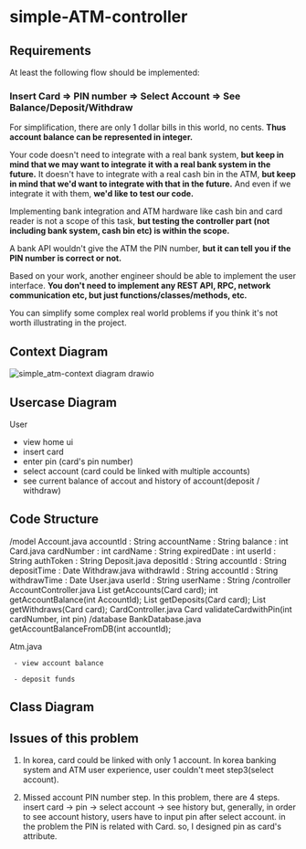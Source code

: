 # simple-ATM-controller


## Requirements
At least the following flow should be implemented:

### Insert Card => PIN number => Select Account => See Balance/Deposit/Withdraw

For simplification, there are only 1 dollar bills in this world, no cents. **Thus account balance can be represented in integer.**

Your code doesn't need to integrate with a real bank system, **but keep in mind that we may want to integrate it with a real bank system in the future.**
It doesn't have to integrate with a real cash bin in the ATM, **but keep in mind that we'd want to integrate with that in the future.**
And even if we integrate it with them, **we'd like to test our code.**

Implementing bank integration and ATM hardware like cash bin and card reader is not a scope of this task, **but testing the controller part (not including bank system, cash bin etc) is within the scope.**

A bank API wouldn't give the ATM the PIN number, **but it can tell you if the PIN number is correct or not.**

Based on your work, another engineer should be able to implement the user interface. **You don't need to implement any REST API, RPC, network communication etc, but just functions/classes/methods, etc.**

You can simplify some complex real world problems if you think it's not worth illustrating in the project.

## Context Diagram
![simple_atm-context diagram drawio](https://user-images.githubusercontent.com/34128826/189163600-d451fb59-e6b8-4a67-8564-6c73b8210962.png)

## Usercase Diagram

User
- view home ui
- insert card
- enter pin (card's pin number)
- select account (card could be linked with multiple accounts)
- see current balance of accout and history of account(deposit / withdraw)

## Code Structure
/model
    Account.java
        accountId : String
        accountName : String
        balance : int
    Card.java
        cardNumber : int
        cardName : String
        expiredDate : int
        userId : String
        authToken : String
    Deposit.java
        depositId : String
        accountId : String
        depositTime : Date
    Withdraw.java
        withdrawId : String
        accountId : String
        withdrawTime : Date
    User.java
        userId : String
        userName : String
/controller
    AccountController.java
        List<Account> getAccounts(Card card);
        int getAccountBalance(int AccountId);
        List<Deposit> getDeposits(Card card);
        List<Withdraw> getWithdraws(Card card);
    CardController.java
        Card validateCardwithPin(int cardNumber, int pin)
/database
    BankDatabase.java
        getAccountBalanceFromDB(int accountId);

Atm.java

    
     - view account balance
     
     - deposit funds

## Class Diagram



##  


## Issues of this problem
1. In korea, card could be linked with only 1 account.
In korea banking system and ATM user experience, user couldn't meet step3(select account).

2. Missed account PIN number step.
In this problem, there are 4 steps.
insert card -> pin -> select account -> see history
but, generally, in order to see account history, users have to input pin after select account. in the problem the PIN is related with Card. so, I designed pin as card's attribute.



## 
